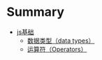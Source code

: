 # Summary

* [js基础](README.md)
  * [数据类型（data types）](data-types.md)
  * [运算符（Operators）](yun-suan-fu-ff08-operators.md)

